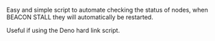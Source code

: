 Easy and simple script to automate checking the status of nodes, when BEACON STALL they will automatically be restarted.

Useful if using the Deno hard link script.

